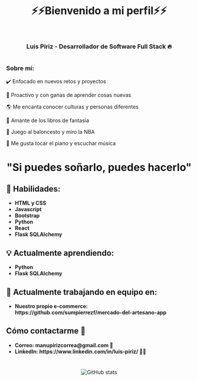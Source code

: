 <div align="center">
    <h1>⚡⚡Bienvenido a mi perfil⚡⚡</h1>
    <br>
    <img id="img" src="https://user-images.githubusercontent.com/119638712/217991087-3a48114c-0aac-46fa-b947-e84c5da76686.gif" alt="">
    <h3>Luis Píriz - Desarrollador de Software Full Stack 🔥</h3>
  </div>
<h1></h1>
<div>
    <h3>Sobre mí:</h3>
    <p>✔️ Enfocado en nuevos retos y proyectos</p>
    <p>🚀 Proactivo y con ganas de aprender cosas nuevas</p>
    <p>🌎 Me encanta conocer culturas y personas diferentes</p>
    <p>📖 Amante de los libros de fantasía</p>
    <p>🏀 Juego al baloncesto y miro la NBA</p>
    <p>🎹 Me gusta tocar el piano y escuchar música</p>
</div>
<h1 align="center">"Si puedes soñarlo, puedes hacerlo"</h1>
<h2 align="left">🌱 Habilidades:<br></h2>
    <ul align="left">
      <li><strong>HTML y CSS</strong></li>
      <li><strong>Javascript</strong></li>
      <li><strong>Bootstrap</strong></li>
      <li><strong>Python</strong></li>
      <li><strong>React</strong></li>
      <li><strong>Flask SQLAlchemy</strong></li>
    </ul>
    <h2 align="left">💡 Actualmente aprendiendo:</h2>
    <ul align="left">
      <li><strong>Python</strong></li>
      <li><strong>Flask SQLAlchemy</strong></li>
    </ul>
    <h2 align="left">🔭 Actualmente trabajando en equipo en:</h2>
    <ul align="left">
      <li><strong>Nuestro propio e-commerce: https://github.com/sumpierrezf/mercado-del-artesano-app</strong></li>
    </ul>
    <h2 align="left">Cómo contactarme 💬</h2>
    <ul align="left">
      <li><strong>Correo: manupirizcorrea@gmail.com 💌</strong></li>
      <li><strong>LinkedIn: https://www.linkedin.com/in/luis-piriz/ 👨‍💼</strong></li>
    </ul>
    <h1></h1>

<div align="center">

![GitHub stats](https://github-readme-stats.vercel.app/api?username=LuisPiriz&show_icons=true)
  
</div>



